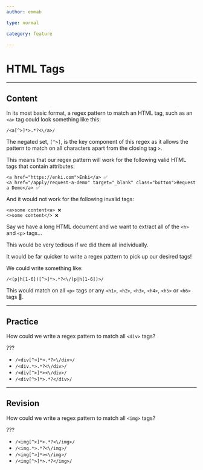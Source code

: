 ```yaml
---
author: emmab

type: normal

category: feature

---
```


# HTML Tags

---
## Content

In its most basic format, a regex pattern to match an HTML tag, such as an `<a>` tag could look something like this:

`/<a[^>]*>.*?<\/a>/`

The negated set, `[^>]`, is the key component of this regex as it allows the pattern to match on all characters apart from the closing tag `>`. 

This means that our regex pattern will work for the following valid HTML tags that contain attributes:

```plain-text
<a href="https://enki.com">Enki</a> ✅
<a href="/apply/request-a-demo" target="_blank" class="button">Request a Demo</a> ✅
```

And it would not work for the following invalid tags:

```
<a>some content<a> ❌
<>some content</> ❌
```

Say we have a long HTML document and we want to extract all of the `<h>` and `<p>` tags... 

This would be very tedious if we did them all individually.

It would be far quicker to write a regex pattern to pick up our desired tags!

We could write something like:

`/<(p|h[1-6])[^>]*>.*?<\/(p|h[1-6])>/`

This would match on all `<p>` tags or any `<h1>`, `<h2>`, `<h3>`, `<h4>`, `<h5>` or `<h6>` tags 🎉.

---
## Practice

How could we write a regex pattern to match all `<div>` tags?

???

- `/<div[^>]*>.*?<\/div>/`
- `/<div.*>.*?<\/div>/`
- `/<div[^>]*><\/div>/`
- `/<div[^>]*>.*?</div>/`

---
## Revision

How could we write a regex pattern to match all `<img>` tags?

???

- `/<img[^>]*>.*?<\/img>/`
- `/<img.*>.*?<\/img>/`
- `/<img[^>]*><\/img>/`
- `/<img[^>]*>.*?</img>/`